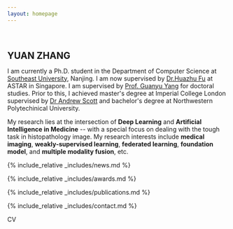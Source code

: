 ```yaml
---
layout: homepage
---
```


<h1 id="about-me"></h1>

<h2 style="margin: 60px 0px 10px;">YUAN ZHANG</h2>

I am currently a Ph.D. student in the Department of Computer Science at [Southeast University](https://www.seu.edu.cn), Nanjing. I am now supervised by [Dr.Huazhu Fu](https://hzfu.github.io/) at ASTAR in Singapore. I am supervised by [Prof. Guanyu Yang](https://cse.seu.edu.cn/2023/1024/c23024a469548/page.htm) for doctoral studies. Prior to this, I achieved master's degree at Imperial College London supervised by [Dr Andrew Scott](https://www.imperial.ac.uk/people/a.scott07) and bachelor's degree at Northwestern Polytechinical University. 

My research lies at the intersection of **Deep Learning** and **Artificial Intelligence in Medicine** -- with a special focus on dealing with the tough task in histopathology image. My research interests include **medical imaging**, **weakly-supervised learning**, **federated learning**, **foundation model**, and **multiple modality fusion**, etc.

{% include_relative _includes/news.md %}

{% include_relative _includes/awards.md %}

{% include_relative _includes/publications.md %}

{% include_relative _includes/contact.md %}


<span id="cv-link" onclick="showPdf()">CV</span>

<script>
function showPdf() {
  var pdfViewer = document.createElement('object');
  pdfViewer.data = './assets/files/CV_YuanZhang.pdf';
  pdfViewer.type = 'application/pdf';
  pdfViewer.width = '100%';
  pdfViewer.height = '600px';
  
  document.getElementById('cv-link').innerHTML = '';
  document.getElementById('cv-link').appendChild(pdfViewer);
}
</script>